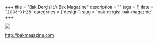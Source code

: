 +++
title = "Bak Dergisi :// Bak Magazine"
description = ""
tags = []
date = "2008-01-28"
categories = ["design"]
slug = "bak-dergisi-bak-magazine"
+++


 

  <div id="screens-thumbs" class="clearfix">
    <div class="txt-center" id="design-submission"><a href="http://bakmagazine.com/"><img id='bluga-thumbnail-1056' class='bluga-thumbnail large' src='http://media.konigi.com/bluga/
wt47f281da1545c_0.jpg'/></a></div>  
  </div>   
<p><a href="http://bakmagazine.com/">http://bakmagazine.com</a></p>




